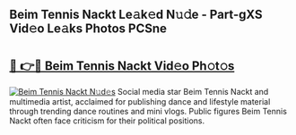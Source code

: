## Beim Tennis Nackt Le𝚊k𝚎d N𝚞𝚍e - Part-gXS Vid𝚎o Le𝚊ks Photos PCSne

# <h2><a href="http://fb3tmo.evod.top/?m=Beim+Tennis+Nackt">🔗 👉🔴 Beim Tennis Nackt Vid𝚎o Ph𝚘t𝚘s</a></h2>

[![Beim Tennis Nackt N𝚞d𝚎s](https://i.imgur.com/8V9OHl7.gif)](http://fb3tmo.evod.top/?m=Beim+Tennis+Nackt)
Social media star Beim Tennis Nackt and multimedia artist, acclaimed for publishing dance and lifestyle material through trending dance routines and mini vlogs. Public figures Beim Tennis Nackt often face criticism for their political positions. 
